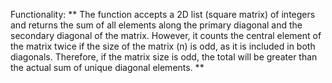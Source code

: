 Functionality: ** The function accepts a 2D list (square matrix) of integers and returns the sum of all elements along the primary diagonal and the secondary diagonal of the matrix. However, it counts the central element of the matrix twice if the size of the matrix (n) is odd, as it is included in both diagonals. Therefore, if the matrix size is odd, the total will be greater than the actual sum of unique diagonal elements. **